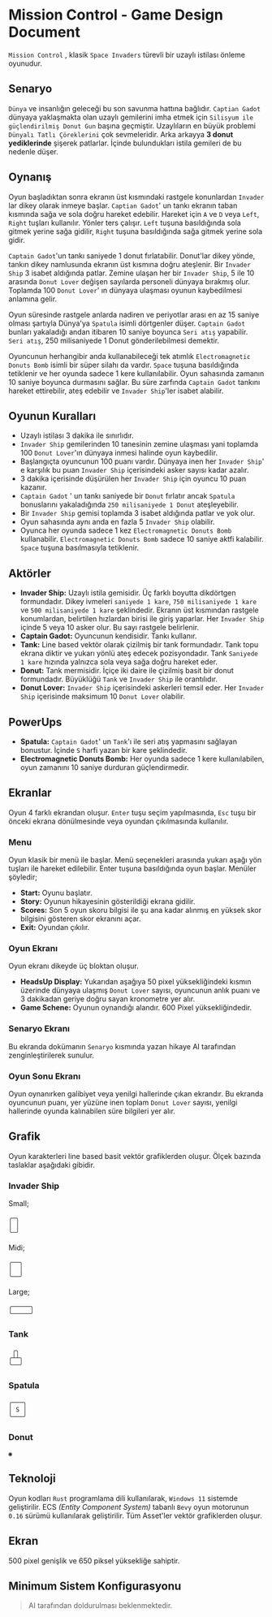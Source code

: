 # Mission Control - Game Design Document

`Mission Control` , klasik `Space Invaders` türevli bir uzaylı istilası önleme oyunudur.

## Senaryo

`Dünya` ve insanlığın geleceği bu son savunma hattına bağlıdır. `Captian Gadot` dünyaya yaklaşmakta olan uzaylı gemilerini imha etmek için `Silisyum ile güçlendirilmiş Donut Gun` başına geçmiştir. Uzaylıların en büyük problemi `Dünyalı Tatlı Çöreklerini` çok sevmeleridir. Arka arkayya **3 donut yediklerinde** şişerek patlarlar. İçinde bulundukları istila gemileri de bu nedenle düşer.

## Oynanış

Oyun başladıktan sonra ekranın üst kısmındaki rastgele konunlardan `Invader` lar dikey olarak inmeye başlar. `Captian Gadot`' un tankı ekranın taban kısmında sağa ve sola doğru hareket edebilir. Hareket için `A` ve `D` veya `Left`, `Right` tuşları kullanılır. Yönler ters çalışır. `Left` tuşuna basıldığında sola gitmek yerine sağa gidilir, `Right` tuşuna basıldığında sağa gitmek yerine sola gidir.

`Captain Gadot`'un tankı saniyede 1 donut fırlatabilir. Donut'lar dikey yönde, tankın dikey namlusunda ekranın üst kısmına doğru ateşlenir. Bir `Invader Ship` 3 isabet aldığında patlar. Zemine ulaşan her bir `Invader Ship`, 5 ile 10 arasında `Donut Lover` değişen sayılarda personeli dünyaya bırakmış olur. Toplamda 100 `Donut Lover`' ın dünyaya ulaşması oyunun kaybedilmesi anlamına gelir.

Oyun süresinde rastgele anlarda nadiren ve periyotlar arası en az 15 saniye olması şartıyla Dünya'ya `Spatula` isimli dörtgenler düşer. `Captain Gadot` bunları yakaladığı andan itibaren 10 saniye boyunca `Seri atış` yapabilir. `Seri atış`, 250 milisaniyede 1 Donut gönderilebilmesi demektir.

Oyuncunun herhangibir anda kullanabileceği tek atımlık `Electromagnetic Donuts Bomb` isimli bir süper silahı da vardır. `Space` tuşuna basıldığında tetiklenir ve her oyunda sadece 1 kere kullanılabilir. Oyun sahasında zamanın 10 saniye boyunca durmasını sağlar. Bu süre zarfında `Captain Gadot` tankını hareket ettirebilir, ateş edebilir ve `Invader Ship`'ler isabet alabilir.

## Oyunun Kuralları

- Uzaylı istilası 3 dakika ile sınırlıdır.
- `Invader Ship` gemilerinden 10 tanesinin zemine ulaşması yani toplamda 100 `Donut Lover`'ın dünyaya inmesi halinde oyun kaybedilir.
- Başlangıçta oyuncunun 100 puanı vardır. Dünyaya inen her `Invader Ship`' e karşılık bu puan `Invader Ship` içerisindeki asker sayısı kadar azalır.
- 3 dakika içerisinde düşürülen her `Invader Ship` için oyuncu 10 puan kazanır.
- `Captain Gadot` ' un tankı saniyede bir `Donut` fırlatır ancak `Spatula` bonuslarını yakaladığında `250 milisaniyede 1 Donut` ateşleyebilir.
- Bir `Invader Ship` gemisi toplamda 3 isabet aldığında patlar ve yok olur.
- Oyun sahasında aynı anda en fazla 5 `Invader Ship` olabilir.
- Oyunca her oyunda sadece 1 kez `Electromagnetic Donuts Bomb` kullanabilir. `Electromagnetic Donuts Bomb` sadece 10 saniye aktfi kalabilir. `Space` tuşuna basılmasıyla tetiklenir.

## Aktörler

- **Invader Ship:** Uzaylı istila gemisidir. Üç farklı boyutta dikdörtgen formundadır. Dikey ivmeleri `saniyede 1 kare`, `750 milisaniyede 1 kare` ve `500 milisaniyede 1 kare` şeklindedir. Ekranın üst kısmından rastgele konumlardan, belirtilen hızlardan birisi ile giriş yaparlar. Her `Invader Ship` içinde 5 veya 10 asker olur. Bu sayı rastgele belirlenir.
- **Captain Gadot:** Oyuncunun kendisidir. Tankı kullanır.
- **Tank:** Line based vektör olarak çizilmiş bir tank formundadır. Tank topu ekrana diktir ve yukarı yönlü ateş edecek pozisyondadır. Tank `Saniyede 1 kare` hızında yalnızca sola veya sağa doğru hareket eder.
- **Donut:** Tank mermisidir. İçiçe iki daire ile çizilmiş basit bir donut formundadır. Büyüklüğü `Tank` ve `Invader Ship` ile orantılıdır.
- **Donut Lover:** `Invader Ship` içerisindeki askerleri temsil eder. Her `Invader Ship` içerisinde maksimum 10 `Donut Lover` olabilir.

## PowerUps

- **Spatula:** `Captain Gadot`' un `Tank`'ı ile seri atış yapmasını sağlayan bonustur. İçinde `S` harfi yazan bir kare şeklindedir.
- **Electromagnetic Donuts Bomb:** Her oyunda sadece 1 kere kullanılabilen, oyun zamanını 10 saniye durduran güçlendirmedir.

## Ekranlar

Oyun 4 farklı ekrandan oluşur. `Enter` tuşu seçim yapılmasında, `Esc` tuşu bir önceki ekrana dönülmesinde veya oyundan çıkılmasında kullanılır.

### Menu

Oyun klasik bir menü ile başlar. Menü seçenekleri arasında yukarı aşağı yön tuşları ile hareket edilebilir. Enter tuşuna basıldığında oyun başlar. Menüler şöyledir;

- **Start:** Oyunu başlatır.
- **Story:** Oyunun hikayesinin gösterildiği ekrana gidilir.
- **Scores:** Son 5 oyun skoru bilgisi ile şu ana kadar alınmış en yüksek skor bilgisini gösteren skor ekranını açar.
- **Exit:** Oyundan çıkılır.

### Oyun Ekranı

Oyun ekranı dikeyde üç bloktan oluşur.

- **HeadsUp Display:** Yukarıdan aşağıya 50 pixel yüksekliğindeki kısmın üzerinde dünyaya ulaşmış `Donut Lover` sayısı, oyuncunun anlık puanı ve 3 dakikadan geriye doğru sayan kronometre yer alır.
- **Game Schene:** Oyunun oynandığı alandır. 600 Pixel yüksekliğindedir.

### Senaryo Ekranı

Bu ekranda dokümanın `Senaryo` kısmında yazan hikaye AI tarafından zenginleştirilerek sunulur.

### Oyun Sonu Ekranı

Oyun oynanırken galibiyet veya yenilgi hallerinde çıkan ekrandır. Bu ekranda oyuncunun puanı, yer yüzüne inen toplam `Donut Lover` sayısı, yenilgi hallerinde oyunda kalınabilen süre bilgileri yer alır.

## Grafik

Oyun karakterleri line based basit vektör grafiklerden oluşur. Ölçek bazında taslaklar aşağıdaki gibidir.

### Invader Ship

Small;

```text
╭─╮
│ │
╰─╯
```

Midi;

```text
╭──╮
│  │
╰──╯
```

Large;

```text
╭─────╮
╰─────╯
```

### Tank

```text
 ╭╮ 
╭┴┴╮
╰──╯ 
```

### Spatula

```text
╭───╮
│ S │
╰───╯
```

### Donut

```text
◉
```

## Teknoloji

Oyun kodları `Rust` programlama dili kullanılarak, `Windows 11` sistemde geliştirilir. ECS _(Entity Component System)_ tabanlı `Bevy` oyun motorunun `0.16` sürümü kullanılarak geliştirilir. Tüm Asset'ler vektör grafiklerden oluşur.

## Ekran

500 pixel genişlik ve 650 piksel yüksekliğe sahiptir.

## Minimum Sistem Konfigurasyonu

> AI tarafından doldurulması beklenmektedir.
